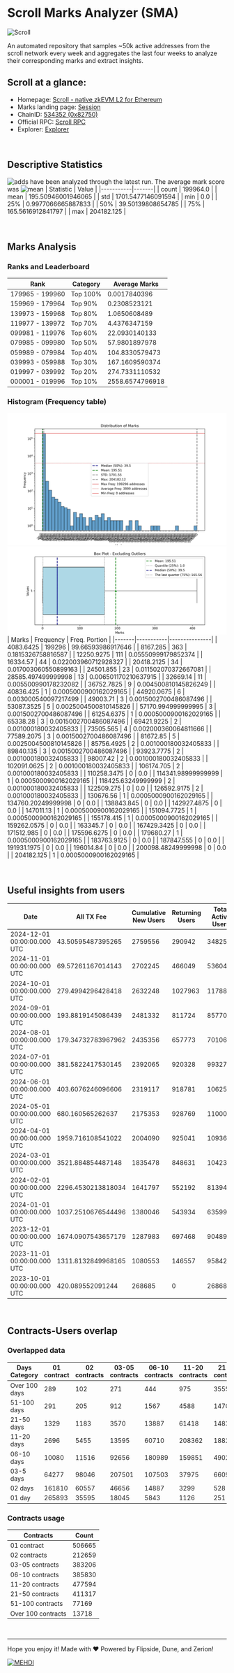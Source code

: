 # Scroll Marks Analyzer (SMA)

![Scroll](https://chain-icons.s3.amazonaws.com/scroll.png)

An automated repository that samples ~50k active addresses from the scroll network every week and aggregates the last four weeks to analyze their corresponding marks and extract insights.

## Scroll at a glance:

* Homepage: [Scroll - native zkEVM L2 for Ethereum](https://scroll.io/)
* Marks landing page: [Session](https://scroll.io/sessions)
* ChainID: [534352 (0x82750)](https://chainlist.org/?search=scroll)
* Official RPC: [Scroll RPC](https://rpc.scroll.io)
* Explorer: [Explorer](https://scrollscan.com)

<br>

## Descriptive Statistics
![adds](https://img.shields.io/badge/199964-addresses-yellow) have been analyzed through the latest run.
The average mark score was ![mean](https://img.shields.io/badge/~-195-yellow)
| Statistic | Value |
|-----------|-------|
| count | 199964.0 |
| mean | 195.50946001946065 |
| std | 1701.5477146091594 |
| min | 0.0 |
| 25% | 0.9977066665887833 |
| 50% | 39.50139808654785 |
| 75% | 165.5616912841797 |
| max | 204182.125 |


<br>

## Marks Analysis
### Ranks and Leaderboard
| Rank | Category | Average Marks |
|------|----------|---------------|
| 179965 - 199960 | Top 100% | 0.0017840396 |
| 159969 - 179964 | Top 90% | 0.2308523121 |
| 139973 - 159968 | Top 80% | 1.0650608489 |
| 119977 - 139972 | Top 70% | 4.4376347159 |
| 099981 - 119976 | Top 60% | 22.0930140133 |
| 079985 - 099980 | Top 50% | 57.9801897978 |
| 059989 - 079984 | Top 40% | 104.8330579473 |
| 039993 - 059988 | Top 30% | 167.1609590374 |
| 019997 - 039992 | Top 20% | 274.7331110532 |
| 000001 - 019996 | Top 10% | 2558.6574796918 |


### Histogram (Frequency table)
![histogram](./assets/Histogram.jpeg)
![histogram](./assets/Box.jpeg)
| Marks | Frequency | Freq. Portion |
|-------|-----------|---------------|
| 4083.6425 | 199296 | 99.66593986917646 |
| 8167.285 | 363 | 0.1815326758816587 |
| 12250.9275 | 111 | 0.05550999179852374 |
| 16334.57 | 44 | 0.022003960712928327 |
| 20418.2125 | 34 | 0.017003060550899163 |
| 24501.855 | 23 | 0.011502070372667081 |
| 28585.497499999998 | 13 | 0.006501170210637915 |
| 32669.14 | 11 | 0.005500990178232082 |
| 36752.7825 | 9 | 0.004500810145826249 |
| 40836.425 | 1 | 0.0005000900162029165 |
| 44920.0675 | 6 | 0.003000540097217499 |
| 49003.71 | 3 | 0.0015002700486087496 |
| 53087.3525 | 5 | 0.0025004500810145826 |
| 57170.994999999995 | 3 | 0.0015002700486087496 |
| 61254.6375 | 1 | 0.0005000900162029165 |
| 65338.28 | 3 | 0.0015002700486087496 |
| 69421.9225 | 2 | 0.001000180032405833 |
| 73505.565 | 4 | 0.002000360064811666 |
| 77589.2075 | 3 | 0.0015002700486087496 |
| 81672.85 | 5 | 0.0025004500810145826 |
| 85756.4925 | 2 | 0.001000180032405833 |
| 89840.135 | 3 | 0.0015002700486087496 |
| 93923.7775 | 2 | 0.001000180032405833 |
| 98007.42 | 2 | 0.001000180032405833 |
| 102091.0625 | 2 | 0.001000180032405833 |
| 106174.705 | 2 | 0.001000180032405833 |
| 110258.3475 | 0 | 0.0 |
| 114341.98999999999 | 1 | 0.0005000900162029165 |
| 118425.63249999999 | 2 | 0.001000180032405833 |
| 122509.275 | 0 | 0.0 |
| 126592.9175 | 2 | 0.001000180032405833 |
| 130676.56 | 1 | 0.0005000900162029165 |
| 134760.20249999998 | 0 | 0.0 |
| 138843.845 | 0 | 0.0 |
| 142927.4875 | 0 | 0.0 |
| 147011.13 | 1 | 0.0005000900162029165 |
| 151094.7725 | 1 | 0.0005000900162029165 |
| 155178.415 | 1 | 0.0005000900162029165 |
| 159262.0575 | 0 | 0.0 |
| 163345.7 | 0 | 0.0 |
| 167429.3425 | 0 | 0.0 |
| 171512.985 | 0 | 0.0 |
| 175596.6275 | 0 | 0.0 |
| 179680.27 | 1 | 0.0005000900162029165 |
| 183763.9125 | 0 | 0.0 |
| 187847.555 | 0 | 0.0 |
| 191931.1975 | 0 | 0.0 |
| 196014.84 | 0 | 0.0 |
| 200098.48249999998 | 0 | 0.0 |
| 204182.125 | 1 | 0.0005000900162029165 |


<br>

## Useful insights from users
| Date | All TX Fee | Cumulative New Users | Returning Users | Total Active Users | Total New Users | TXs |
|------|------------|----------------------|-----------------|--------------------|-----------------|-----|
| 2024-12-01 00:00:00.000 UTC | 43.50595487395265 | 2759556 | 290942 | 348253 | 57311 | 2114460 |
| 2024-11-01 00:00:00.000 UTC | 69.57261167014143 | 2702245 | 466049 | 536046 | 69997 | 3006383 |
| 2024-10-01 00:00:00.000 UTC | 279.4994296428418 | 2632248 | 1027963 | 1178879 | 150916 | 13238685 |
| 2024-09-01 00:00:00.000 UTC | 193.8819145086439 | 2481332 | 811724 | 857700 | 45976 | 8778952 |
| 2024-08-01 00:00:00.000 UTC | 179.34732783967962 | 2435356 | 657773 | 701064 | 43291 | 8644875 |
| 2024-07-01 00:00:00.000 UTC | 381.5822417530145 | 2392065 | 920328 | 993276 | 72948 | 10253423 |
| 2024-06-01 00:00:00.000 UTC | 403.6076246096606 | 2319117 | 918781 | 1062545 | 143764 | 9628384 |
| 2024-05-01 00:00:00.000 UTC | 680.160565262637 | 2175353 | 928769 | 1100032 | 171263 | 10995938 |
| 2024-04-01 00:00:00.000 UTC | 1959.716108541022 | 2004090 | 925041 | 1093653 | 168612 | 8821687 |
| 2024-03-01 00:00:00.000 UTC | 3521.884854487148 | 1835478 | 848631 | 1042312 | 193681 | 10061465 |
| 2024-02-01 00:00:00.000 UTC | 2296.4530213818034 | 1641797 | 552192 | 813943 | 261751 | 7176974 |
| 2024-01-01 00:00:00.000 UTC | 1037.2510676544496 | 1380046 | 543934 | 635997 | 92063 | 4857519 |
| 2023-12-01 00:00:00.000 UTC | 1674.0907543657179 | 1287983 | 697468 | 904898 | 207430 | 4337003 |
| 2023-11-01 00:00:00.000 UTC | 1311.8132849968165 | 1080553 | 146557 | 958425 | 811868 | 4189842 |
| 2023-10-01 00:00:00.000 UTC | 420.089552091244 | 268685 | 0 | 268685 | 268685 | 1798417 |


<br>

## Contracts-Users overlap

### Overlapped data
| Days Category | 01 contract | 02 contracts | 03-05 contracts | 06-10 contracts | 11-20 contracts | 21-50 contracts | 51-100 contracts | Over 100 contracts | Sum   |
|---------------|-------------|--------------|-----------------|-----------------|-----------------|-----------------|------------------|--------------------|-------|
| Over 100 days | 289 | 102 | 271 | 444 | 975 | 3555 | 6969 | 6307 | 18912 |
| 51-100 days | 291 | 205 | 912 | 1567 | 4588 | 14700 | 19603 | 4975 | 46841 |
| 21-50 days | 1329 | 1183 | 3570 | 13887 | 61418 | 148355 | 38686 | 2252 | 270680 |
| 11-20 days | 2696 | 5455 | 13595 | 60710 | 208362 | 188297 | 10308 | 156 | 489579 |
| 06-10 days | 10080 | 11516 | 92656 | 180989 | 159851 | 49022 | 1429 | 15 | 505558 |
| 03-5 days | 64277 | 98046 | 207501 | 107503 | 37975 | 6609 | 151 | 0 | 522062 |
| 02 days | 161810 | 60557 | 46656 | 14887 | 3299 | 528 | 14 | 0 | 287751 |
| 01 day | 265893 | 35595 | 18045 | 5843 | 1126 | 251 | 9 | 13 | 326775 |

### Contracts usage
| Contracts          | Count   |
|--------------------|---------|
| 01 contract | 506665 |
| 02 contracts | 212659 |
| 03-05 contracts | 383206 |
| 06-10 contracts | 385830 |
| 11-20 contracts | 477594 |
| 21-50 contracts | 411317 |
| 51-100 contracts | 77169 |
| Over 100 contracts | 13718 |


<br>

---
Hope you enjoy it!
Made with ❤️ Powered by Flipside, Dune, and Zerion!

[![MEHDI](https://img.shields.io/badge/M%CE%9EHDI-Zerion-darkblue)](https://flipsidecrypto.xyz/efer/)